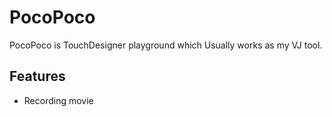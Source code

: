 # PocoPoco

PocoPoco is TouchDesigner playground which Usually works as my VJ tool.

## Features

* Recording movie
